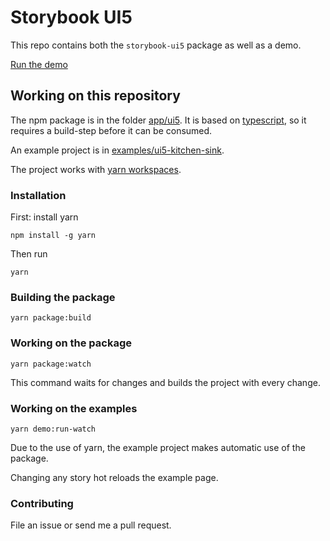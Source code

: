# Storybook UI5

This repo contains both the `storybook-ui5` package as well as a demo.

[Run the demo](https://leon-vg.github.io/storybook-ui5/)

## Working on this repository

The npm package is in the folder [app/ui5](app/ui5). It is based on [typescript]([https://link](https://www.typescriptlang.org/)), so it requires a build-step before it can be consumed.

An example project is in [examples/ui5-kitchen-sink](examples/ui5-kitchen-sink).

The project works with [yarn workspaces](https://yarnpkg.com/).

### Installation

First: install yarn
```
npm install -g yarn
```

Then run
```
yarn
```

### Building the package

```
yarn package:build
```

### Working on the package

```
yarn package:watch
```

This command waits for changes and builds the project with every change.

### Working on the examples

```
yarn demo:run-watch
```

Due to the use of yarn, the example project makes automatic use of the package.

Changing any story hot reloads the example page.

### Contributing

File an issue or send me a pull request.